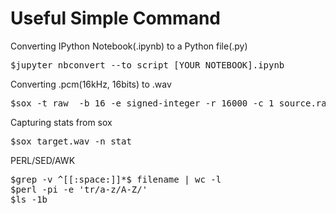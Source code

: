 #  Useful Simple Command 


Converting IPython Notebook(.ipynb) to a Python file(.py)
<pre>
$jupyter nbconvert --to script [YOUR_NOTEBOOK].ipynb
</pre>

Converting .pcm(16kHz, 16bits) to .wav
<pre>
$sox -t raw  -b 16 -e signed-integer -r 16000 -c 1 source.raw target.wav 
</pre>

Capturing stats from sox
<pre>
$sox target.wav -n stat
</pre>

PERL/SED/AWK 
<pre>
$grep -v ^[[:space:]]*$ filename | wc -l
$perl -pi -e 'tr/a-z/A-Z/' 
$ls -1b
</pre>
